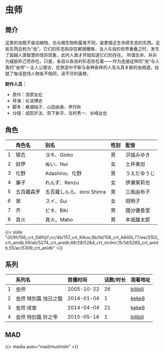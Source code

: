 # 虫师


## 简介

这里的虫既不是动植物，也与微生物和菌类不同，是更接近生命原生态的东西。这些东西总称为“虫”。它们的形态和存在都很暧昧，当人与虫的世界重叠之时，发生了超越人类智慧的怪异现象，此时人类才开始知道它们的存在。
所谓生命，并非为威胁异己而存在。只是，各自以各自的形态存在着——作为连接这样的”虫“与人类的”虫师“--主人公银古，在旅途中不断与各种各样的人及与其关联的虫相遇。绘就了每话登场人物各不相同，读不尽的画卷。

**制作人员：**
- 原作：漆原友纪
- 导演：长滨博史
- 脚本：桑畑绢子、山田由香、伊丹秋
- 分镜：成田岁法、宫下新平、岛村秀一、长峰达也

## 角色

|     |   角色名   |   别名  | 性别 |  配音  |
|:--- |:------  |:----      |:---  |:--   |
| 1 | 银古 | ヨキ、Ginko | 男 | 沢城みゆき |
| 2 | 奴伊 | ぬい、Nui | 女 | 土井美加 |
| 3 | 化野 | Adashino、化野 | 男 | うえだゆうじ |
| 4 | 廉子 | れんず、Renzu | 女 | 伊瀬茉莉也 |
| 5 | 五百藏森罗 | 五百蔵しんら、Ioroi Shinra | 男 | 三瓶由布子 |
| 6 | 翠 | スイ、Sui | 女 | 岡明子 |
| 7 | 齐 | ビキ、Biki | 男 | 國分優香里 |
| 8 | 真火 | 真火、Maho | 男 | 本城雄太郎 |

{{< slide "d1/91/156_crt_SWfqY,cc/4b/157_crt_KIkox,9b/fd/158_crt_A94St,77/ee/3150_crt_anidb,59/ab/5274_crt_anidb,68/28/5284_crt_im3mr,15/1d/5285_crt_anidb,55/ac/5309_crt_anidb" >}}

## 系列

|     | 系列名         | 首播时间       | 话数/时长 | 观看地址                                                      |
| :-- | :---------- | :--------- | :---- | :-------------------------------------------------------- |
| 1   | 虫师          | 2005-10-22 | 26    | [bilibili](https://www.bilibili.com/bangumi/play/ep30872) |
| 2   | 虫师 特別篇 蚀日之翳 | 2014-01-04 | 1     | [keke9](https://www.keke9.app/play/114821-4-202254.html)  |
| 3   | 虫师 续章       | 2014-04-04 | 21    | [keke9](https://www.keke9.app/play/20509-4-139111.html)   |
| 4   | 虫师 特别篇 铃之雫  | 2015-05-16 | 1     | [bilibili](https://www.bilibili.com/bangumi/play/ss2648)  |

## MAD

{{< media  auto="mad/mushishi"  >}}
